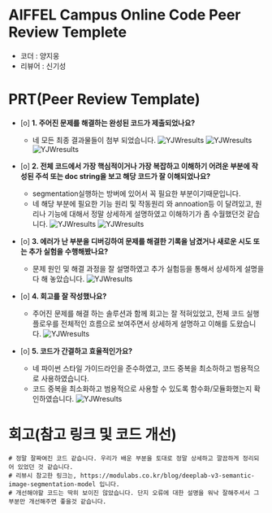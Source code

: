 # AIFFEL Campus Online Code Peer Review Templete
- 코더 : 양지웅
- 리뷰어 : 신기성


# PRT(Peer Review Template)
- [o]  **1. 주어진 문제를 해결하는 완성된 코드가 제출되었나요?**
    - 네 모든 최종 결과물들이 첨부 되었습니다.
        ![YJWresults](./YJW3.png)
	![YJWresults](./YJW4.png)
	![YJWresults](./YJW5.png)    
- [o]  **2. 전체 코드에서 가장 핵심적이거나 가장 복잡하고 이해하기 어려운 부분에 작성된 
주석 또는 doc string을 보고 해당 코드가 잘 이해되었나요?**
    - segmentation실행하는 방버에 있어서 꼭 필요한 부분이기때문입니다.
    - 네 해당 부분에 필요한 기능 원리 및 작동원리 와 annoation등 이 달려있고, 원리나 기능에 대해서 정말 상세하게 설명하였고 이해하기가 좀 수월했던것 같습니다. 
        ![YJWresults](./YJW1.png)
	![YJWresults](./YJW2.png)
        
- [o]  **3. 에러가 난 부분을 디버깅하여 문제를 해결한 기록을 남겼거나
새로운 시도 또는 추가 실험을 수행해봤나요?**
    - 문제 원인 및 해결 과정을 잘 설명하였고 추가 실험등을 통해서 상세하게 설명을 다 해 놓았습니다.
        ![YJWresults](./YJW6.png)
        
- [o]  **4. 회고를 잘 작성했나요?**
    - 주어진 문제를 해결 하는 솔루션과 함께 회고는 잘 적혀있었고, 전체 코드 실행 플로우를 전체적인 흐름으로 보여주면서 상세하게 설명하고 이해를 도왔습니다.
         ![YJWresults](./YJWsolutions.png)
        
- [o]  **5. 코드가 간결하고 효율적인가요?**
    - 네 파이썬 스타일 가이드라인을 준수하였고, 코드 중복을 최소하하고 범용적으로 사용하였습니다.
    - 코드 중복을 최소화하고 범용적으로 사용할 수 있도록 함수화/모듈화했는지 확인하였습니다.
         ![YJWresults](./YJWcode.png)


# 회고(참고 링크 및 코드 개선)
```
# 정말 잘짜여진 코드 같습니다. 우리가 배운 부분을 토대로 정말 상세하고 깔끔하게 정리되어 있었던 것 같습니다. 
# 리뷰시 참고한 링크는, https://modulabs.co.kr/blog/deeplab-v3-semantic-image-segmentation-model 입니다.
# 개선해야할 코드는 딱히 보이진 않았습니다. 단지 오류에 대한 설명을 워낙 잘해주셔서 그부분만 개선해주면 좋을것 같습니다.
```
